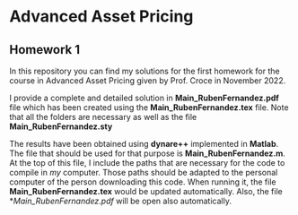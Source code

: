 # Advanced Asset Pricing
## Homework 1

In this repository you can find my solutions for the first homework for the course in Advanced Asset Pricing given by Prof. Croce in November 2022. 

I provide a complete and detailed solution in **Main_RubenFernandez.pdf** file which has been created using the **Main_RubenFernandez.tex** file. Note that all the folders are necessary as well as the file **Main_RubenFernandez.sty**

The results have been obtained using **dynare++** implemented in **Matlab**. The file that should be used for that purpose is **Main_RubenFernandez.m**. At the top of this file, I include the paths that are necessary for the code to compile in *my* computer. Those paths should be adapted to the personal computer of the person downloading this code. When running it, the file **Main_RubenFernandez.tex** would be updated automatically. Also, the file **Main_RubenFernandez.pdf* will be open also automatically. 
